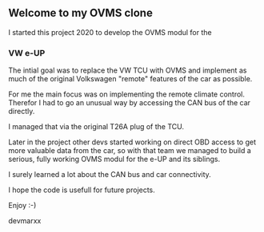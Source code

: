 ## Welcome to my OVMS clone

I started this project 2020 to develop the OVMS modul for the

### VW e-UP

The intial goal was to replace the VW TCU with OVMS and implement as much of the original Volkswagen "remote" features of the car as possible.

For me the main focus was on implementing the remote climate control. Therefor I had to go an unusual way by accessing the CAN bus of the car directly.

I managed that via the original T26A plug of the TCU.

Later in the project other devs started working on direct OBD access to get more valuable data from the car, so with that team we managed to build a serious, fully working OVMS modul for the e-UP and its siblings.

I surely learned a lot about the CAN bus and car connectivity.

I hope the code is usefull for future projects.

Enjoy :-)

devmarxx

